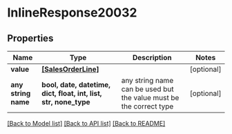 # InlineResponse20032


## Properties
Name | Type | Description | Notes
------------ | ------------- | ------------- | -------------
**value** | [**[SalesOrderLine]**](SalesOrderLine.md) |  | [optional] 
**any string name** | **bool, date, datetime, dict, float, int, list, str, none_type** | any string name can be used but the value must be the correct type | [optional]

[[Back to Model list]](../README.md#documentation-for-models) [[Back to API list]](../README.md#documentation-for-api-endpoints) [[Back to README]](../README.md)


